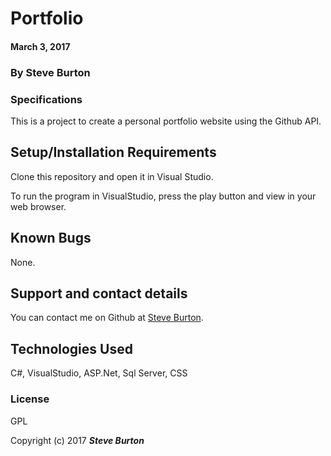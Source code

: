 # Portfolio

#### March 3, 2017

### By **Steve Burton**

### Specifications
This is a project to create a personal portfolio website using the Github API.


## Setup/Installation Requirements

Clone this repository and open it in Visual Studio.

To run the program in VisualStudio, press the play button and view in your web browser.

## Known Bugs

None.

## Support and contact details

You can contact me on Github at [Steve Burton](https://www.github.com/steve-burton).

## Technologies Used

C#, VisualStudio, ASP.Net, Sql Server, CSS

### License

GPL

Copyright (c) 2017 **_Steve Burton_**